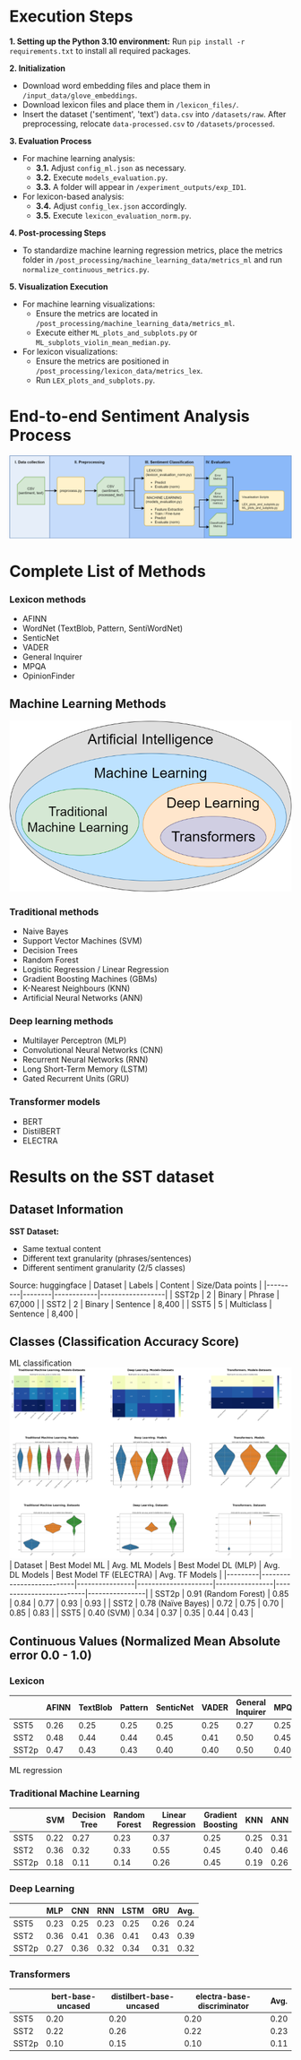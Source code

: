 # Execution Steps
**1. Setting up the Python 3.10 environment:** Run `pip install -r requirements.txt` to install all required packages.

**2. Initialization**
   - Download word embedding files and place them in `/input_data/glove_embeddings`.
   - Download lexicon files and place them in `/lexicon_files/`.
   - Insert the dataset ('sentiment', 'text') `data.csv` into `/datasets/raw`. After preprocessing, relocate `data-processed.csv` to `/datasets/processed`.

**3. Evaluation Process**
   - For machine learning analysis:
     - **3.1.** Adjust `config_ml.json` as necessary.
     - **3.2.** Execute `models_evaluation.py`.
     - **3.3.** A folder will appear in `/experiment_outputs/exp_ID1`.
   - For lexicon-based analysis:
     - **3.4.** Adjust `config_lex.json` accordingly.
     - **3.5.** Execute `lexicon_evaluation_norm.py`.

**4. Post-processing Steps**
   - To standardize machine learning regression metrics, place the metrics folder in `/post_processing/machine_learning_data/metrics_ml` and run `normalize_continuous_metrics.py`.

**5. Visualization Execution**
   - For machine learning visualizations:
     - Ensure the metrics are located in `/post_processing/machine_learning_data/metrics_ml`.
     - Execute either `ML_plots_and_subplots.py` or `ML_subplots_violin_mean_median.py`.
   - For lexicon visualizations:
     - Ensure the metrics are positioned in `/post_processing/lexicon_data/metrics_lex`.
     - Run `LEX_plots_and_subplots.py`.

# End-to-end Sentiment Analysis Process
![Sentiment Analysis Process](images/SA_process.png)

# Complete List of Methods
### Lexicon methods 
  - AFINN
  - WordNet (TextBlob, Pattern, SentiWordNet)
  - SenticNet
  - VADER
  - General Inquirer
  - MPQA
  - OpinionFinder


## Machine Learning Methods
![AI hierarchy](images/AI_hierarchy.png)

### Traditional methods
  - Naive Bayes
  - Support Vector Machines (SVM)
  - Decision Trees
  - Random Forest
  - Logistic Regression / Linear Regression
  - Gradient Boosting Machines (GBMs)
  - K-Nearest Neighbours (KNN)
  - Artificial Neural Networks (ANN)

### Deep learning methods
  - Multilayer Perceptron (MLP)
  - Convolutional Neural Networks (CNN)
  - Recurrent Neural Networks (RNN)
  - Long Short-Term Memory (LSTM)
  - Gated Recurrent Units (GRU)

### Transformer models 
  - BERT
  - DistilBERT
  - ELECTRA

# Results on the SST dataset
## Dataset Information
**SST Dataset:**
  - Same textual content
  - Different text granularity (phrases/sentences)
  - Different sentiment granularity (2/5 classes)

Source: huggingface
| Dataset | Labels | Content    | Size/Data points |
|---------|--------|------------|------------------|
| SST2p   | 2      | Binary     | Phrase           | 67,000 |
| SST2    | 2      | Binary     | Sentence         | 8,400  |
| SST5    | 5      | Multiclass | Sentence         | 8,400  |



## Classes (Classification Accuracy Score)
ML classification
![AI hierarchy](images/All_ML_classification.png)
| Dataset | Best Model ML            | Avg. ML Models | Best Model DL (MLP) | Avg. DL Models | Best Model TF (ELECTRA) | Avg. TF Models |
|---------|--------------------------|----------------|---------------------|----------------|-------------------------|----------------|
| SST2p   | 0.91 (Random Forest)     | 0.85           | 0.84                | 0.77           | 0.93                    | 0.93           |
| SST2    | 0.78 (Naïve Bayes)       | 0.72           | 0.75                | 0.70           | 0.85                    | 0.83           |
| SST5    | 0.40 (SVM)               | 0.34           | 0.37                | 0.35           | 0.44                    | 0.43           |

## Continuous Values (Normalized Mean Absolute error 0.0 - 1.0)
### Lexicon
|       | AFINN | TextBlob | Pattern | SenticNet | VADER | General Inquirer | MPQA | OpinionFinder | SentiWordNet | Avg. |
|-------|-------|----------|---------|-----------|-------|------------------|------|---------------|--------------|------|
| SST5  | 0.26  | 0.25     | 0.25    | 0.25      | 0.25  | 0.27             | 0.25 | 0.26          | 0.27         | 0.26 |
| SST2  | 0.48  | 0.44     | 0.44    | 0.45      | 0.41  | 0.50             | 0.45 | 0.47          | 0.48         | 0.46 |
| SST2p | 0.47  | 0.43     | 0.43    | 0.40      | 0.40  | 0.50             | 0.40 | 0.44          | 0.47         | 0.44 |

ML regression
### Traditional Machine Learning
|       | SVM  | Decision Tree | Random Forest | Linear Regression | Gradient Boosting | KNN  | ANN  | Avg. |
|-------|------|---------------|---------------|-------------------|-------------------|------|------|------|
| SST5  | 0.22 | 0.27          | 0.23          | 0.37              | 0.25              | 0.25 | 0.31 | 0.27 |
| SST2  | 0.36 | 0.32          | 0.33          | 0.55              | 0.45              | 0.40 | 0.46 | 0.40 |
| SST2p | 0.18 | 0.11          | 0.14          | 0.26              | 0.45              | 0.19 | 0.26 | 0.21 |

### Deep Learning
|       | MLP  | CNN  | RNN  | LSTM | GRU  | Avg. |
|-------|------|------|------|------|------|------|
| SST5  | 0.23 | 0.25 | 0.23 | 0.25 | 0.26 | 0.24 |
| SST2  | 0.36 | 0.41 | 0.36 | 0.41 | 0.43 | 0.39 |
| SST2p | 0.27 | 0.36 | 0.32 | 0.34 | 0.31 | 0.32 |

### Transformers
|       | bert-base-uncased | distilbert-base-uncased | electra-base-discriminator | Avg. |
|-------|-------------------|-------------------------|----------------------------|------|
| SST5  | 0.20              | 0.20                    | 0.20                       | 0.20 |
| SST2  | 0.22              | 0.26                    | 0.22                       | 0.23 |
| SST2p | 0.10              | 0.15                    | 0.10                       | 0.11 |

